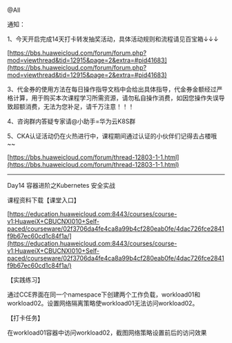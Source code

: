 @All

通知：

1、今天开启完成14天打卡转发抽奖活动，具体活动规则和流程请见百宝箱↓↓↓

[https://bbs.huaweicloud.com/forum/forum.php?mod=viewthread&tid=12915&page=2&extra=#pid41683](https://bbs.huaweicloud.com/forum/forum.php?mod=viewthread&tid=12915&page=2&extra=#pid41683)

3、代金券的使用方法在每日操作指导文档中会给出具体指导，代金券金额经过严格计算，用于购买本次课程学习所需资源，请勿私自操作消费，如因您操作失误导致超额消费，无法为您补足，请千万注意！！！

4、咨询群内答疑专家请@小助手=华为云K8S群

5、CKA认证活动仍在火热进行中，课程期间通过认证的小伙伴们记得去占楼哦~~

[https://bbs.huaweicloud.com/forum/thread-12803-1-1.html](https://bbs.huaweicloud.com/forum/thread-12803-1-1.html)

---------------------------

Day14 容器进阶之Kubernetes 安全实战

课程资料下载【课堂入口】

[https://education.huaweicloud.com:8443/courses/course-v1:HuaweiX+CBUCNXI010+Self-paced/courseware/02f3706da4fe4ca8a99b4cf280eab0fe/4dac726fce2841f9b67ec60cd1c84f1a/](https://education.huaweicloud.com:8443/courses/course-v1:HuaweiX+CBUCNXI010+Self-paced/courseware/02f3706da4fe4ca8a99b4cf280eab0fe/4dac726fce2841f9b67ec60cd1c84f1a/)

【实践练习】

通过CCE界面在同一个namespace下创建两个工作负载，workload01和workload02。设置网络隔离策略使workload01无法访问workload02。

【打卡任务】

在workload01容器中访问workload02，截图网络策略设置前后的访问效果


